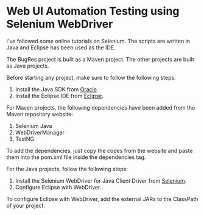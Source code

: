 # Web UI Automation Testing using Selenium WebDriver

I've followed some online tutorials on Selenium.
The scripts are written in Java and Eclipse has been used as the IDE.

The BugRes project is built as a Maven project.
The other projects are built as Java projects.

Before starting any project, make sure to follow the following steps:
1. Install the Java SDK from [Oracle](https://www.oracle.com/java/technologies/downloads/).
2. Install the Eclipse IDE from [Eclipse](https://www.eclipse.org/downloads/).

For Maven projects, the following dependencies have been added from the Maven repository website:
1. Selenium Java
2. WebDriverManager
3. TestNG

To add the dependencies, just copy the codes from the website and paste them into the pom.xml file inside the dependencies tag.

For the Java projects, follow the following steps:
1. Install the Selenium WebDriver for Java Client Driver from [Selenium](https://www.selenium.dev/downloads/).
2. Configure Eclipse with WebDriver.

To configure Eclipse with WebDriver, add the external JARs to the ClassPath of your project.
